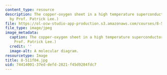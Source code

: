 ```yaml
---
content_type: resource
description: The copper-oxygen sheet in a high temperature superconductor. (Image
  by Prof. Patrick Lee.)
file: https://ol-ocw-studio-app-production.s3.amazonaws.com/courses/8-511-theory-of-solids-i-fall-2004/7441400137eddefd2821f45d9284fdc7_8-511f04.jpg
file_type: image/jpeg
image_metadata:
  caption: The copper-oxygen sheet in a high temperature superconductor. (Image by
    Prof. Patrick Lee.)
  credit: ''
  image-alt: A molecular diagram.
resourcetype: Image
title: 8-511f04.jpg
uid: 74414001-37ed-defd-2821-f45d9284fdc7
---
```

